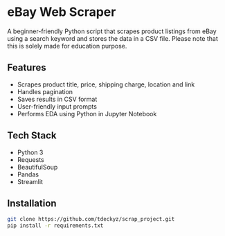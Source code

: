# eBay Web Scraper
A beginner-friendly Python script that scrapes product listings from eBay using a search keyword and stores the data in a CSV file. Please note that this is solely made for education purpose. 

## Features

- Scrapes product title, price, shipping charge, location and link
- Handles pagination
- Saves results in CSV format
- User-friendly input prompts
- Performs EDA using Python in Jupyter Notebook

## Tech Stack

- Python 3
- Requests
- BeautifulSoup
- Pandas
- Streamlit

## Installation

```bash
git clone https://github.com/tdeckyz/scrap_project.git
pip install -r requirements.txt
